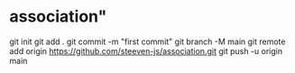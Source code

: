 # association"
git init
git add .
git commit -m "first commit"
git branch -M main
git remote add origin https://github.com/steeven-js/association.git
git push -u origin main